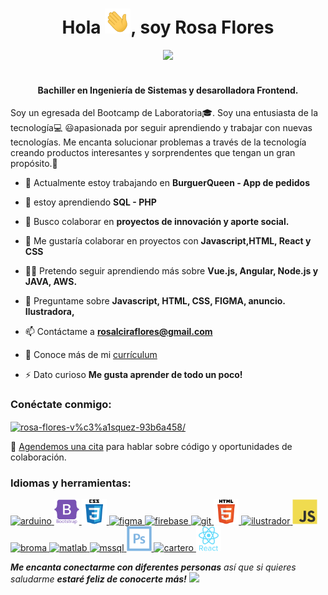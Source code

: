 <h1 align="center">Hola <img src="https://raw.githubusercontent.com/ABSphreak/ABSphreak/master/gifs/Hi.gif" height="40px">, soy Rosa Flores</h1> 
<div align="center"> <img src="https://camo.githubusercontent.com/63371d36886ee658f5a97401f393e1ab1684b2fd3de674b8f5efc7d410b2a3d0/68747470733a2f2f6d656469612e67697068792e636f6d2f6d656469612f57556c706c634d704f43456d5447427442572f67697068792e676966" width="130"></div> </br>
<h4 align="center">Bachiller en Ingeniería de Sistemas y desarolladora Frontend.</h4>

Soy un egresada del Bootcamp de Laboratoria🎓. Soy una entusiasta de la tecnología💻 😃apasionada por seguir aprendiendo y trabajar con nuevas tecnologías. Me encanta solucionar problemas a través de la tecnología creando productos interesantes y sorprendentes que tengan un gran propósito.🌟

- 🔭 Actualmente estoy trabajando en **BurguerQueen - App de pedidos**

- 🌱 estoy aprendiendo **SQL - PHP**

- 👯 Busco colaborar en **proyectos de innovación y aporte social.**

- 🤝 Me gustaría colaborar en proyectos con **Javascript,HTML, React y CSS**

- 👨‍💻 Pretendo seguir aprendiendo más sobre **Vue.js, Angular, Node.js y JAVA, AWS.**

- 💬 Preguntame sobre **Javascript, HTML, CSS, FIGMA, anuncio. Ilustradora,**

- 📫 Contáctame a  **rosalciraflores@gmail.com**

- 📄 Conoce más de mi  [currículum](https://cutt.ly/CLT5ub7)

- ⚡ Dato curioso **Me gusta aprender de todo un poco!**

<h3 align="left">Conéctate conmigo:</h3>
<p align="left">
<a href="https://linkedin.com/in/rosa-flores-v%c3%a1squez-93b6a458/" target="blank">
<img align="center" src="https://raw.githubusercontent.com/rahuldkjain/github-profile-readme-generator/master/src/images/icons/Social/linked-in-alt.svg" alt="rosa-flores-v%c3%a1squez-93b6a458/" height="30" width="40" /></a>
</p>
<p >🔔 <a href="https://calendly.com/rosalciraflores/30min">Agendemos una cita</a> para hablar sobre código y oportunidades de colaboración.</p>

<h3 align="left">Idiomas y herramientas:</h3>
<p align="left"> <a href="https://www.arduino.cc/" target="_blank" rel="noreferrer"> <img src="https://cdn.worldvectorlogo.com/logos/arduino-1.svg" alt="arduino" width="40" height="40"/>
 </a> <a href="https://getbootstrap.com" target="_blank" rel=" noreferrer"> <img src="https://raw.githubusercontent.com/devicons/devicon/master/icons/bootstrap/bootstrap-plain-wordmark.svg" alt="bootstrap" width="40" height="40 "/> </a> 
 <a href="https://www.w3schools.com/css/" target="_blank" rel="noreferrer"> <img src="https://raw.githubusercontent.com/devicons/devicon/master/icons/css3/css3-original-wordmark.svg" alt="css3" width="40" height="40"/> </a> 
 <a href="https: //www.figma.com/" target="_blank" rel="noreferrer"> <img src="https://www.vectorlogo.zone/logos/figma/figma-icon.svg" alt="figma" width="40" height="40"/> </a>
  <a href="https://firebase.google.com/" target="_blank" rel="noreferrer"> <img src="https://www.vectorlogo.zone/logos/firebase/firebase-icon.svg" alt="firebase" width="40" height="40"/> </a> 
  <a href="https://git- scm.com/"target="_blank" rel="noreferrer"> <img src="https://www.vectorlogo.zone/logos/git-scm/git-scm-icon.svg" alt="git" width="40" height="40"/> </a> 
  <a href="https://www.w3.org/html/" target="_blank" rel="noreferrer"> <img src="https://raw.githubusercontent.com/devicons/devicon/master/icons/html5/html5-original-wordmark.svg" alt="html5" width="40" height="40"/> </a> 
  <a href="https ://www.adobe.com/in/products/illustrator.html" target="_blank" rel="noreferrer"> <img src="https://www.vectorlogo.zone/logos/adobe_illustrator/adobe_illustrator-icon.svg" alt="ilustrador" width="40" height="40"/> </a> 
  <a href="https://developer.mozilla.org/en-US/docs/Web/JavaScript" target="_blank" rel= "noreferrer"> <img src="https://raw.githubusercontent.com/devicons/devicon/master/icons/javascript/javascript-original.svg" alt="javascript" width="40" height="40" /> </a> 
  <a href="https://jestjs.io" target="_blank" rel="noreferrer"> <img src="https://www.vectorlogo.zone/logos/jestjsio/jestjsio-icon.svg" alt="broma" width="40" height="40"/> </a> 
  <a href="https://www.mathworks.com/" target="_blank"rel="noreferrer"> <img src="https://upload.wikimedia.org/wikipedia/commons/2/21/Matlab_Logo.png" alt="matlab" width="40" height="40"/> </a> 
  <a href="https://www.microsoft.com/en-us/sql-server" target="_blank" rel="noreferrer"> <img src="https://www.svgrepo.com/show/303229/microsoft-sql-server-logo.svg" alt="mssql" width="40" height="40"/> </a> 
  <a href="https://www.photoshop .com/en" target="_blank" rel="noreferrer"> <img src="https://raw.githubusercontent.com/devicons/devicon/master/icons/photoshop/photoshop-line.svg" alt=" Photoshop" width="40" height="40"/> </a> 
  <a href="https://postman.com" target="_blank" rel="noreferrer"> <img src="https://www.vectorlogo.zone/logos/getpostman/getpostman-icon.svg" alt="cartero" width="40" height="40"/> </a> 
  <a href="https://reactjs.org/" target="_blank" rel="noreferrer"> <img src="https://raw.githubusercontent.com/devicons/devicon/master/icons/react/react-original-wordmark.svg" alt="react" width="40" height ="40"/> </a> 
  


<em><b>Me encanta conectarme con diferentes personas</b> así que si quieres saludarme <b>estaré feliz de conocerte más!</b>  <img src="https://media.giphy.com/media/LnQjpWaON8nhr21vNW/giphy.gif" width="60"> </em>



<!--
**rosafv03/rosafv03** is a ✨ _special_ ✨ repository because its `README.md` (this file) appears on your GitHub profile.

Here are some ideas to get you started:

- 🔭 I’m currently working on ...
- 🌱 I’m currently learning ...
- 👯 I’m looking to collaborate on ...
- 🤔 I’m looking for help with ...
- 💬 Ask me about ...
- 📫 How to reach me: ...
- 😄 Pronouns: ...
- ⚡ Fun fact: ...
-->
